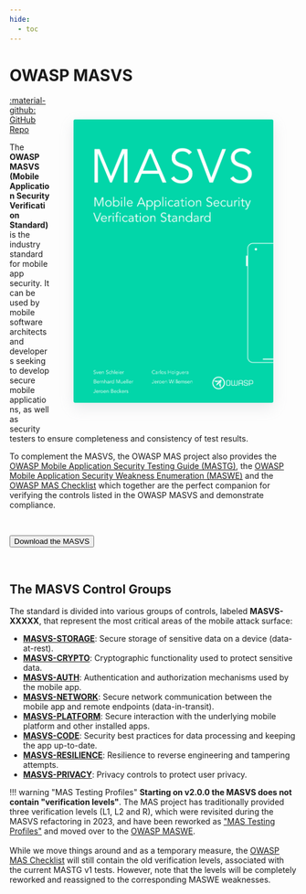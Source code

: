 ```yaml
---
hide:
  - toc
---
```


# OWASP MASVS

<img align="right" style="border-radius: 3px; margin: 3em; box-shadow: rgba(149, 157, 165, 0.2) 0px 8px 24px;" width="350px" src="../assets/masvs_cover.png">

<a href="https://github.com/OWASP/owasp-masvs/">:material-github: GitHub Repo</a>

The **OWASP MASVS (Mobile Application Security Verification Standard)** is the industry standard for mobile app security. It can be used by mobile software architects and developers seeking to develop secure mobile applications, as well as security testers to ensure completeness and consistency of test results.

To complement the MASVS, the OWASP MAS project also provides the [OWASP Mobile Application Security Testing Guide (MASTG)](/MASTG/), the [OWASP Mobile Application Security Weakness Enumeration (MASWE)](/MASWE/) and the [OWASP MAS Checklist](/checklists/) which together are the perfect companion for verifying the controls listed in the OWASP MASVS and demonstrate compliance.

<br>

<button class="mas-button" onclick="window.location.href='https://github.com/OWASP/owasp-masvs/releases/latest/download/OWASP_MASVS.pdf';"> Download the MASVS</button>

<br>

## The MASVS Control Groups

The standard is divided into various groups of controls, labeled **MASVS-XXXXX**, that represent the most critical areas of the mobile attack surface:

- [**MASVS-STORAGE**](/MASVS/05-MASVS-STORAGE): Secure storage of sensitive data on a device (data-at-rest).
- [**MASVS-CRYPTO**](/MASVS/06-MASVS-CRYPTO): Cryptographic functionality used to protect sensitive data.
- [**MASVS-AUTH**](/MASVS/07-MASVS-AUTH): Authentication and authorization mechanisms used by the mobile app.
- [**MASVS-NETWORK**](/MASVS/08-MASVS-NETWORK): Secure network communication between the mobile app and remote endpoints (data-in-transit).
- [**MASVS-PLATFORM**](/MASVS/09-MASVS-PLATFORM): Secure interaction with the underlying mobile platform and other installed apps.
- [**MASVS-CODE**](/MASVS/10-MASVS-CODE): Security best practices for data processing and keeping the app up-to-date.
- [**MASVS-RESILIENCE**](/MASVS/11-MASVS-RESILIENCE): Resilience to reverse engineering and tampering attempts.
- [**MASVS-PRIVACY**](/MASVS/12-MASVS-PRIVACY): Privacy controls to protect user privacy.

!!! warning "MAS Testing Profiles"
    **Starting on v2.0.0 the MASVS does not contain "verification levels"**. The MAS project has traditionally provided three verification levels (L1, L2 and R), which were revisited during the MASVS refactoring in 2023, and have been reworked as ["MAS Testing Profiles"](https://docs.google.com/document/d/1paz7dxKXHzAC9MN7Mnln1JiZwBNyg7Gs364AJ6KudEs/edit?usp=sharing) and moved over to the [OWASP MASWE](/MASWE/).
    <br><br>
    While we move things around and as a temporary measure, the [OWASP MAS Checklist](/checklists/) will still contain the old verification levels, associated with the current MASTG v1 tests. However, note that the levels will be completely reworked and reassigned to the corresponding MASWE weaknesses.

<br><br>
